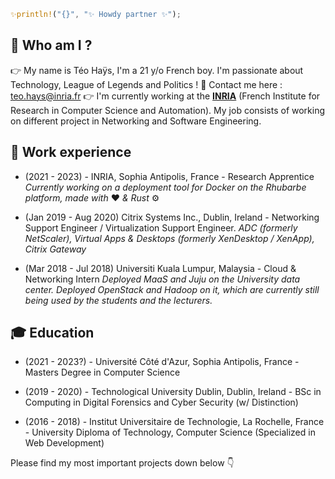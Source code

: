 ```rust
✨println!("{}", "✨ Howdy partner ✨");
```
## 🔎 Who am I ?
👉 My name is Téo Haÿs, I'm a 21 y/o French boy. I'm passionate about Technology, League of Legends and Politics !
📧 Contact me here : teo.hays@inria.fr
👉 I'm currently working at the [**INRIA**](https://en.wikipedia.org/wiki/French_Institute_for_Research_in_Computer_Science_and_Automation "French Institute for Research in Computer Science and Automation") (French Institute for Research in Computer Science and Automation). My job consists of working on different project in Networking and Software Engineering.

## 👔 Work experience
- (2021 - 2023) - INRIA, Sophia Antipolis, France - Research Apprentice
*Currently working on a deployment tool for Docker on the Rhubarbe platform, made with* ❤️ *& Rust* ⚙️

- (Jan 2019 - Aug 2020) Citrix Systems Inc., Dublin, Ireland - Networking Support Engineer / Virtualization Support Engineer.
*ADC (formerly NetScaler), Virtual Apps & Desktops (formerly XenDesktop / XenApp), Citrix Gateway*

- (Mar 2018 - Jul 2018) Universiti Kuala Lumpur, Malaysia - Cloud & Networking Intern
*Deployed MaaS and Juju on the University data center. Deployed OpenStack and Hadoop on it, which are currently still being used by the students and the lecturers.*

## 🎓 Education
- (2021 - 2023?) - Université Côté d'Azur, Sophia Antipolis, France - Masters Degree in Computer Science

- (2019 - 2020) - Technological University Dublin, Dublin, Ireland - BSc in Computing in Digital Forensics and Cyber Security (w/ Distinction)

- (2016 - 2018) - Institut Universitaire de Technologie, La Rochelle, France - University Diploma of Technology, Computer Science (Specialized in Web Development)

Please find my most important projects down below 👇
